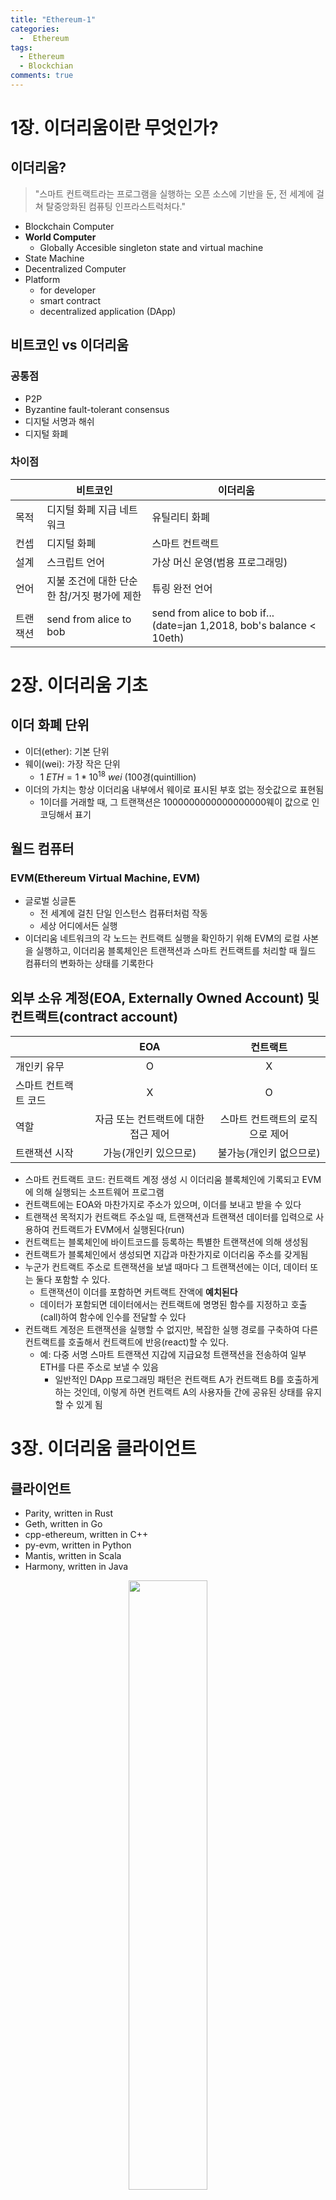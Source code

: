 ```yaml
---
title: "Ethereum-1"
categories:
  -  Ethereum
tags:
  - Ethereum
  - Blockchian
comments: true
---
```


# 1장. 이더리움이란 무엇인가?
## 이더리움?

>"스마트 컨트랙트라는 프로그램을 실행하는 오픈 소스에 기반을 둔, 전 세계에 걸쳐 탈중앙화된 컴퓨팅 인프라스트럭처다."

- Blockchain Computer
- **World Computer**
	- Globally Accesible singleton state and virtual machine
- State Machine
- Decentralized Computer
- Platform
	- for developer
	- smart contract
	- decentralized application (DApp)
 
## 비트코인 vs 이더리움
### 공통점 
- P2P
- Byzantine fault-tolerant consensus
- 디지털 서명과 해쉬
- 디지털 화폐
### 차이점
| |비트코인|이더리움|
|---|---|---|
|목적|디지털 화폐 지급 네트워크|유틸리티 화폐|
|컨셉|디지털 화폐|스마트 컨트랙트|
|설계|스크립트 언어|가상 머신 운영(범용 프로그래밍)|
|언어|지불 조건에 대한 단순한 참/거짓 평가에 제한|튜링 완전 언어|
|트랜잭션|send from alice to bob|send from alice to bob if... (date=jan 1,2018, bob's balance < 10eth)|

# 2장. 이더리움 기초
## 이더 화폐 단위 
- 이더(ether): 기본 단위
- 웨이(wei): 가장 작은 단위 
	- $1 \ ETH = 1 * 10^{18} \ wei$ (100경(quintillion)
- 이더의 가치는 항상 이더리움 내부에서 웨이로 표시된 부호 없는 정숫값으로 표현됨
	- 1이더를 거래할 때, 그 트랜잭션은 1000000000000000000웨이 값으로 인코딩해서 표기
	
## 월드 컴퓨터
### EVM(Ethereum Virtual Machine, EVM)
- 글로벌 싱글톤
	- 전 세계에 걸친 단일 인스턴스 컴퓨터처럼 작동
	- 세상 어디에서든 실행
- 이더리움 네트워크의 각 노드는 컨트랙트 실행을 확인하기 위해 EVM의 로컬 사본을 실행하고, 이더리움 블록체인은 트랜잭션과 스마트 컨트랙트를 처리할 때 월드 컴퓨터의 변화하는 상태를 기록한다

## 외부 소유 계정(EOA, Externally Owned Account) 및 컨트랙트(contract account)
| |EOA|컨트랙트|
|---|:-:|:-:|
|개인키 유무|O|X|
|스마트 컨트랙트 코드|X|O|
|역할|자금 또는 컨트랙트에 대한 접근 제어|스마트 컨트랙트의 로직으로 제어|
|트랜잭션 시작|가능(개인키 있으므로)|불가능(개인키 없으므로)|

- 스마트 컨트랙트 코드: 컨트랙트 계정 생성 시 이더리움 블록체인에 기록되고 EVM에 의해 실행되는 소프트웨어 프로그램
- 컨트랙트에는 EOA와 마찬가지로 주소가 있으며, 이더를 보내고 받을 수 있다
- 트랜잭션 목적지가 컨트랙트 주소일 때, 트랜잭션과 트랜잭션 데이터를 입력으로 사용하여 컨트랙트가 EVM에서 실행된다(run)
- 컨트랙트는 블록체인에 바이트코드를 등록하는 특별한 트랜잭션에 의해 생성됨
- 컨트랙트가 블록체인에서 생성되면 지갑과 마찬가지로 이더리움 주소를 갖게됨
- 누군가 컨트랙트 주소로 트랜잭션을 보낼 때마다 그 트랜잭션에는 이더, 데이터 또는 둘다 포함할 수 있다.
	- 트랜잭션이 이더를 포함하면 커트랙트 잔액에 **예치된다**
	- 데이터가 포함되면 데이터에서는 컨트랙트에 명명된 함수를 지정하고 호출(call)하여 함수에 인수를 전달할 수 있다
- 컨트랙트 계정은 트랜잭션을 실행할 수 없지만, 복잡한 실행 경로를 구축하여 다른 컨트랙트를 호출해서 컨트랙트에 반응(react)할 수 있다.
	- 예: 다중 서명 스마트 트랜잭션 지갑에 지급요청 트랜잭션을 전송하여 일부 ETH를 다른 주소로 보낼 수 있음
		- 일반적인 DApp 프로그래밍 패턴은 컨트랙트 A가 컨트랙트 B를 호출하게 하는 것인데, 이렇게 하면 컨트랙트 A의 사용자들 간에 공유된 상태를 유지할 수 있게 됨

# 3장. 이더리움 클라이언트
## 클라이언트
- Parity, written in Rust
- Geth, written in Go
- cpp-ethereum, written in C++
- py-evm, written in Python
- Mantis, written in Scala
- Harmony, written in Java
<center><img src="https://mioscode.github.io/assets/images/ethereum_client.png" width="50%"></center>
